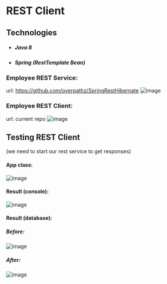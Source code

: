 # REST Client

## Technologies

- ##### Java 8
- ##### Spring (RestTemplate Bean)

### Employee REST Service:
url: https://github.com/overpathz/SpringRestHibernate
![image](https://i.ibb.co/48B4Ksm/Screenshot-68.png)

### Employee REST Client:
url: current repo
![image](https://i.ibb.co/jy4yPFT/Screenshot-69.png)

## Testing REST Client
(we need to start our rest service to get responses)

#### App class:
![image](https://i.ibb.co/KVmSbGG/Screenshot-70.png)

#### Result (console):
![image](https://i.ibb.co/7nzP282/Screenshot-71.png)

#### Result (database):
##### Before:
![image](https://i.ibb.co/LJr3NfG/Screenshot-72.png)

##### After:
![image](https://i.ibb.co/vJGtFqM/Screenshot-73.png)
